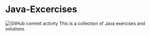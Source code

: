 # Java-Excercises
![GitHub commit activity](https://img.shields.io/github/commit-activity/m/Pwnerz/Java-Excercises)
This is a collection of Java exercises and solutions. 

